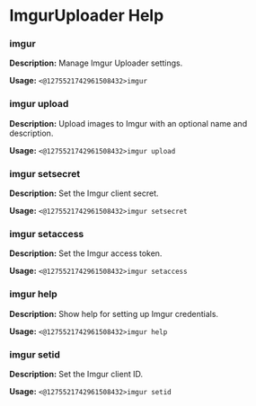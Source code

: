 # ImgurUploader Help

### imgur

**Description:** Manage Imgur Uploader settings.

**Usage:** `<@1275521742961508432>imgur`

### imgur upload

**Description:** Upload images to Imgur with an optional name and description.

**Usage:** `<@1275521742961508432>imgur upload`

### imgur setsecret

**Description:** Set the Imgur client secret.

**Usage:** `<@1275521742961508432>imgur setsecret`

### imgur setaccess

**Description:** Set the Imgur access token.

**Usage:** `<@1275521742961508432>imgur setaccess`

### imgur help

**Description:** Show help for setting up Imgur credentials.

**Usage:** `<@1275521742961508432>imgur help`

### imgur setid

**Description:** Set the Imgur client ID.

**Usage:** `<@1275521742961508432>imgur setid`

